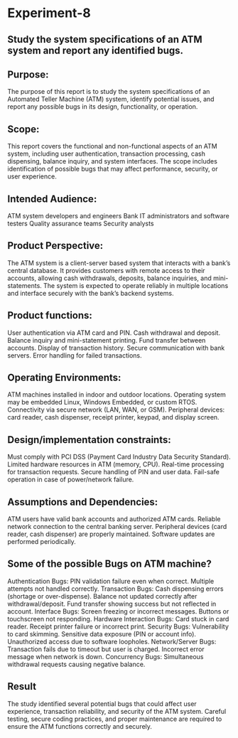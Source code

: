 # Experiment-8
## Study the system specifications of an ATM system and report any identified bugs.
## Purpose: 
The purpose of this report is to study the system specifications of an Automated Teller Machine (ATM) system, identify potential issues, and report any possible bugs in its design, functionality, or operation.
## Scope:
This report covers the functional and non-functional aspects of an ATM system, including user authentication, transaction processing, cash dispensing, balance inquiry, and system interfaces. The scope includes identification of possible bugs that may affect performance, security, or user experience.
## Intended Audience:
ATM system developers and engineers
Bank IT administrators and software testers
Quality assurance teams
Security analysts
## Product Perspective:
The ATM system is a client-server based system that interacts with a bank’s central database. It provides customers with remote access to their accounts, allowing cash withdrawals, deposits, balance inquiries, and mini-statements. The system is expected to operate reliably in multiple locations and interface securely with the bank’s backend systems.
## Product functions:
User authentication via ATM card and PIN.
Cash withdrawal and deposit.
Balance inquiry and mini-statement printing.
Fund transfer between accounts.
Display of transaction history.
Secure communication with bank servers.
Error handling for failed transactions.
## Operating Environments:
ATM machines installed in indoor and outdoor locations.
Operating system may be embedded Linux, Windows Embedded, or custom RTOS.
Connectivity via secure network (LAN, WAN, or GSM).
Peripheral devices: card reader, cash dispenser, receipt printer, keypad, and display screen.
## Design/implementation constraints:
Must comply with PCI DSS (Payment Card Industry Data Security Standard).
Limited hardware resources in ATM (memory, CPU).
Real-time processing for transaction requests.
Secure handling of PIN and user data.
Fail-safe operation in case of power/network failure.
## Assumptions and Dependencies:
ATM users have valid bank accounts and authorized ATM cards.
Reliable network connection to the central banking server.
Peripheral devices (card reader, cash dispenser) are properly maintained.
Software updates are performed periodically.
## Some of the possible Bugs on ATM machine? 
Authentication Bugs:
PIN validation failure even when correct.
Multiple attempts not handled correctly.
Transaction Bugs:
Cash dispensing errors (shortage or over-dispense).
Balance not updated correctly after withdrawal/deposit.
Fund transfer showing success but not reflected in account.
Interface Bugs:
Screen freezing or incorrect messages.
Buttons or touchscreen not responding.
Hardware Interaction Bugs:
Card stuck in card reader.
Receipt printer failure or incorrect print.
Security Bugs:
Vulnerability to card skimming.
Sensitive data exposure (PIN or account info).
Unauthorized access due to software loopholes.
Network/Server Bugs:
Transaction fails due to timeout but user is charged.
Incorrect error message when network is down.
Concurrency Bugs:
Simultaneous withdrawal requests causing negative balance.
## Result
The study identified several potential bugs that could affect user experience, transaction reliability, and security of the ATM system. Careful testing, secure coding practices, and proper maintenance are required to ensure the ATM functions correctly and securely.
